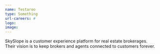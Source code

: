```yaml
---
name: Testaroo
type: Something
url-careers: #
logo:
image:
---
```

SkySlope is a customer experience platform for real estate brokerages. Their vision is to keep brokers and agents connected to customers forever.
